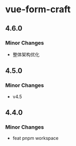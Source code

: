 # vue-form-craft

## 4.6.0

### Minor Changes

- 整体架构优化

## 4.5.0

### Minor Changes

- v4.5

## 4.4.0

### Minor Changes

- feat pnpm workspace
